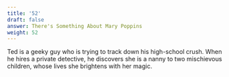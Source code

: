```yaml
---
title: '52'
draft: false
answer: There's Something About Mary Poppins
weight: 52
---
```

Ted is a geeky guy who is trying to track down his high-school crush. When he hires a private detective, he discovers she is a nanny to two mischievous children, whose lives she brightens with her magic.